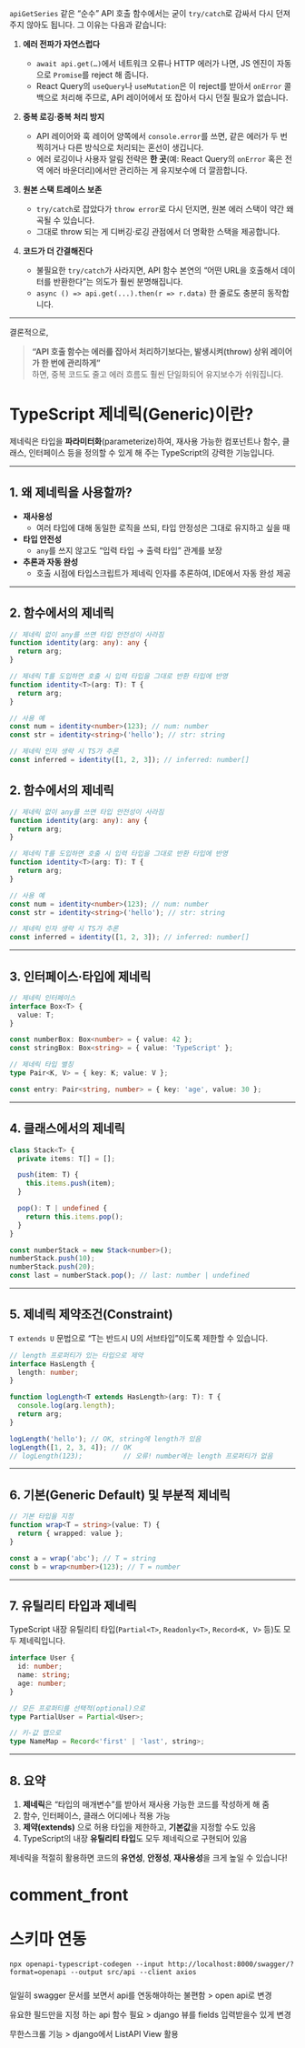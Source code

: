 `apiGetSeries` 같은 “순수” API 호출 함수에서는 굳이 `try/catch`로 감싸서 다시 던져주지 않아도 됩니다. 그 이유는 다음과 같습니다:

1. **에러 전파가 자연스럽다**

   - `await api.get(…)`에서 네트워크 오류나 HTTP 에러가 나면, JS 엔진이 자동으로 `Promise`를 reject 해 줍니다.
   - React Query의 `useQuery`나 `useMutation`은 이 reject를 받아서 `onError` 콜백으로 처리해 주므로, API 레이어에서 또 잡아서 다시 던질 필요가 없습니다.

2. **중복 로깅·중복 처리 방지**

   - API 레이어와 훅 레이어 양쪽에서 `console.error`를 쓰면, 같은 에러가 두 번 찍히거나 다른 방식으로 처리되는 혼선이 생깁니다.
   - 에러 로깅이나 사용자 알림 전략은 **한 곳**(예: React Query의 `onError` 혹은 전역 에러 바운더리)에서만 관리하는 게 유지보수에 더 깔끔합니다.

3. **원본 스택 트레이스 보존**

   - `try/catch`로 잡았다가 `throw error`로 다시 던지면, 원본 에러 스택이 약간 왜곡될 수 있습니다.
   - 그대로 throw 되는 게 디버깅·로깅 관점에서 더 명확한 스택을 제공합니다.

4. **코드가 더 간결해진다**
   - 불필요한 `try/catch`가 사라지면, API 함수 본연의 “어떤 URL을 호출해서 데이터를 반환한다”는 의도가 훨씬 분명해집니다.
   - `async () => api.get(...).then(r => r.data)` 한 줄로도 충분히 동작합니다.

---

결론적으로,

> **“API 호출 함수는 에러를 잡아서 처리하기보다는, 발생시켜(throw) 상위 레이어가 한 번에 관리하게”**  
> 하면, 중복 코드도 줄고 에러 흐름도 훨씬 단일화되어 유지보수가 쉬워집니다.

# TypeScript 제네릭(Generic)이란?

제네릭은 타입을 **파라미터화**(parameterize)하여, 재사용 가능한 컴포넌트나 함수, 클래스, 인터페이스 등을 정의할 수 있게 해 주는 TypeScript의 강력한 기능입니다.

---

## 1. 왜 제네릭을 사용할까?

- **재사용성**
  - 여러 타입에 대해 동일한 로직을 쓰되, 타입 안정성은 그대로 유지하고 싶을 때
- **타입 안전성**
  - `any`를 쓰지 않고도 “입력 타입 → 출력 타입” 관계를 보장
- **추론과 자동 완성**
  - 호출 시점에 타입스크립트가 제네릭 인자를 추론하여, IDE에서 자동 완성 제공

---

## 2. 함수에서의 제네릭

```ts
// 제네릭 없이 any를 쓰면 타입 안전성이 사라짐
function identity(arg: any): any {
  return arg;
}

// 제네릭 T를 도입하면 호출 시 입력 타입을 그대로 반환 타입에 반영
function identity<T>(arg: T): T {
  return arg;
}

// 사용 예
const num = identity<number>(123); // num: number
const str = identity<string>('hello'); // str: string

// 제네릭 인자 생략 시 TS가 추론
const inferred = identity([1, 2, 3]); // inferred: number[]
```

## 2. 함수에서의 제네릭

```ts
// 제네릭 없이 any를 쓰면 타입 안전성이 사라짐
function identity(arg: any): any {
  return arg;
}

// 제네릭 T를 도입하면 호출 시 입력 타입을 그대로 반환 타입에 반영
function identity<T>(arg: T): T {
  return arg;
}

// 사용 예
const num = identity<number>(123); // num: number
const str = identity<string>('hello'); // str: string

// 제네릭 인자 생략 시 TS가 추론
const inferred = identity([1, 2, 3]); // inferred: number[]
```

---

## 3. 인터페이스·타입에 제네릭

```ts
// 제네릭 인터페이스
interface Box<T> {
  value: T;
}

const numberBox: Box<number> = { value: 42 };
const stringBox: Box<string> = { value: 'TypeScript' };

// 제네릭 타입 별칭
type Pair<K, V> = { key: K; value: V };

const entry: Pair<string, number> = { key: 'age', value: 30 };
```

---

## 4. 클래스에서의 제네릭

```ts
class Stack<T> {
  private items: T[] = [];

  push(item: T) {
    this.items.push(item);
  }

  pop(): T | undefined {
    return this.items.pop();
  }
}

const numberStack = new Stack<number>();
numberStack.push(10);
numberStack.push(20);
const last = numberStack.pop(); // last: number | undefined
```

---

## 5. 제네릭 제약조건(Constraint)

`T extends U` 문법으로 “T는 반드시 U의 서브타입”이도록 제한할 수 있습니다.

```ts
// length 프로퍼티가 있는 타입으로 제약
interface HasLength {
  length: number;
}

function logLength<T extends HasLength>(arg: T): T {
  console.log(arg.length);
  return arg;
}

logLength('hello'); // OK, string에 length가 있음
logLength([1, 2, 3, 4]); // OK
// logLength(123);          // 오류! number에는 length 프로퍼티가 없음
```

---

## 6. 기본(Generic Default) 및 부분적 제네릭

```ts
// 기본 타입을 지정
function wrap<T = string>(value: T) {
  return { wrapped: value };
}

const a = wrap('abc'); // T = string
const b = wrap<number>(123); // T = number
```

---

## 7. 유틸리티 타입과 제네릭

TypeScript 내장 유틸리티 타입(`Partial<T>`, `Readonly<T>`, `Record<K, V>` 등)도 모두 제네릭입니다.

```ts
interface User {
  id: number;
  name: string;
  age: number;
}

// 모든 프로퍼티를 선택적(optional)으로
type PartialUser = Partial<User>;

// 키-값 맵으로
type NameMap = Record<'first' | 'last', string>;
```

---

## 8. 요약

1. **제네릭**은 “타입의 매개변수”를 받아서 재사용 가능한 코드를 작성하게 해 줌
2. 함수, 인터페이스, 클래스 어디에나 적용 가능
3. **제약(extends)** 으로 허용 타입을 제한하고, **기본값**을 지정할 수도 있음
4. TypeScript의 내장 **유틸리티 타입**도 모두 제네릭으로 구현되어 있음

제네릭을 적절히 활용하면 코드의 **유연성**, **안정성**, **재사용성**을 크게 높일 수 있습니다!

# comment_front

# 스키마 연동

```
npx openapi-typescript-codegen --input http://localhost:8000/swagger/?format=openapi --output src/api --client axios
```

###

일일히 swagger 문서를 보면서 api를 연동해야하는 불편함 > open api로 변경

유요한 필드만을 지정 하는 api 함수 필요 > django 뷰를 fields 입력받을수 있게 변경

무한스크롤 기능 > django에서 ListAPI View 활용
